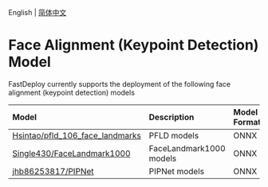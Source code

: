 English | [简体中文](README_CN.md)
# Face Alignment (Keypoint Detection) Model

FastDeploy currently supports the deployment of the following face alignment (keypoint detection) models

| Model | Description | Model Format | Version |
| :--- | :--- | :------- | :--- |
| [Hsintao/pfld_106_face_landmarks](./pfld) | PFLD models | ONNX | [CommitID:e150195](https://github.com/Hsintao/pfld_106_face_landmarks/commit/e150195) |
| [Single430/FaceLandmark1000](./face_landmark_1000) | FaceLandmark1000 models | ONNX | [CommitID:1a951b6](https://github.com/Single430/FaceLandmark1000/tree/1a951b6) |
| [jhb86253817/PIPNet](./pipnet) | PIPNet models | ONNX | [CommitID:b9eab58](https://github.com/jhb86253817/PIPNet/tree/b9eab58) |
